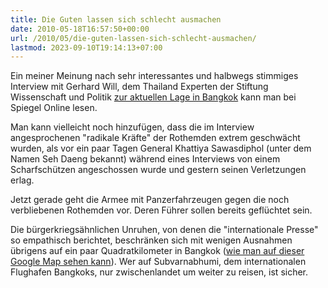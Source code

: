 ```yaml
---
title: Die Guten lassen sich schlecht ausmachen
date: 2010-05-18T16:57:50+00:00
url: /2010/05/die-guten-lassen-sich-schlecht-ausmachen/
lastmod: 2023-09-10T19:14:13+07:00
---
```

Ein meiner Meinung nach sehr interessantes und halbwegs stimmiges Interview mit Gerhard Will, dem Thailand Experten der Stiftung Wissenschaft und Politik [zur aktuellen Lage in Bangkok][1] kann man bei Spiegel Online lesen.

Man kann vielleicht noch hinzufügen, dass die im Interview angesprochenen "radikale Kräfte" der Rothemden extrem geschwächt wurden, als vor ein paar Tagen General Khattiya Sawasdiphol (unter dem Namen Seh Daeng bekannt) während eines Interviews von einem Scharfschützen angeschossen wurde und gestern seinen Verletzungen erlag.

Jetzt gerade geht die Armee mit Panzerfahrzeugen gegen die noch verbliebenen Rothemden vor. Deren Führer sollen bereits geflüchtet sein.

Die bürgerkriegsähnlichen Unruhen, von denen die "internationale Presse" so empathisch berichtet, beschränken sich mit wenigen Ausnahmen übrigens auf ein paar Quadratkilometer in Bangkok ([wie man auf dieser Google Map sehen kann][2]). Wer auf Subvarnabhumi, dem internationalen Flughafen Bangkoks, nur zwischenlandet um weiter zu reisen, ist sicher.

 [1]: http://www.spiegel.de/politik/ausland/0,1518,695441,00.html
 [2]: http://maps.google.com/maps/ms?ie=UTF8&hl=en&msa=0&msid=116480606892254086046.0004817fafbb87b0951c0&t=h&z=11
